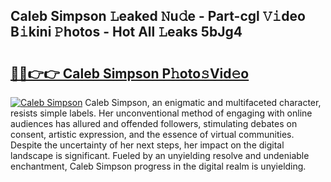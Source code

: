 ## Caleb Simpson 𝙻eaked 𝙽u𝚍e - Part-cgl 𝚅𝚒deo B𝚒kini 𝙿hotos - Hot All 𝙻eaks 5bJg4

# <h2><a href="http://ld1qdd.urlbe.top/?page=Caleb+Simpson">🔗🔗👉👉 Caleb Simpson P𝚑oto𝚜Vid𝚎o</a></h2>

[![Caleb Simpson](https://i.imgur.com/eBuTRDB.gif)](http://ld1qdd.urlbe.top/?page=Caleb+Simpson)
Caleb Simpson, an enigmatic and multifaceted character, resists simple labels. Her unconventional method of engaging with online audiences has allured and offended followers, stimulating debates on consent, artistic expression, and the essence of virtual communities. Despite the uncertainty of her next steps, her impact on the digital landscape is significant. Fueled by an unyielding resolve and undeniable enchantment, Caleb Simpson progress in the digital realm is unyielding.
